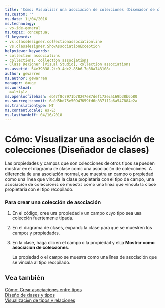```yaml
---
title: 'Cómo: Visualizar una asociación de colecciones (Diseñador de clases) | Microsoft Docs'
ms.custom: ''
ms.date: 11/04/2016
ms.technology:
- vs-ide-general
ms.topic: conceptual
f1_keywords:
- vs.classdesigner.collectionassociationline
- vs.classdesigner.ShowAssociationException
helpviewer_keywords:
- collection associations
- collections, collection associations
- Class Designer [Visual Studio], collection associations
ms.assetid: 54e39838-2fc9-4dc2-85b6-7e88a743108e
author: gewarren
ms.author: gewarren
manager: douge
ms.workload:
- multiple
ms.openlocfilehash: ebf7f8c7971b78247e87def172eca169b38b6b80
ms.sourcegitcommit: 6a9d5bd75e50947659fd6c837111a6a547884e2a
ms.translationtype: HT
ms.contentlocale: es-ES
ms.lasthandoff: 04/16/2018
---
```

# <a name="how-to-visualize-a-collection-association-class-designer"></a>Cómo: Visualizar una asociación de colecciones (Diseñador de clases)
Las propiedades y campos que son colecciones de otros tipos se pueden mostrar en el diagrama de clase como una asociación de colecciones. A diferencia de una asociación normal, que muestra un campo o propiedad como una línea que vincula la clase propietaria con el tipo de campo, una asociación de colecciones se muestra como una línea que vincula la clase propietaria con el tipo recopilado.  
  
### <a name="to-create-a-collection-association"></a>Para crear una colección de asociación  
  
1.  En el código, cree una propiedad o un campo cuyo tipo sea una colección fuertemente tipada.  
  
2.  En el diagrama de clases, expanda la clase para que se muestren los campos y propiedades.  
  
3.  En la clase, haga clic en el campo o la propiedad y elija **Mostrar como asociación de colecciones**.  
  
     La propiedad o el campo se muestra como una línea de asociación que se vincula al tipo recopilado.  
  
## <a name="see-also"></a>Vea también
[Cómo: Crear asociaciones entre tipos](how-to-create-associations-between-types.md)   
[Diseño de clases y tipos](designing-classes-and-types.md)   
[Visualización de tipos y relaciones](viewing-types-and-relationships.md)